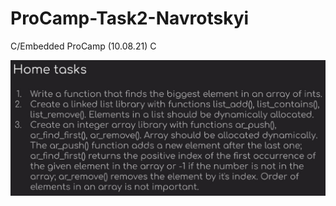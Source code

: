 # ProCamp-Task2-Navrotskyi
C/Embedded ProCamp (10.08.21) C

![Tasks](https://github.com/sg6336/ProCamp-Task2-Navrotskyi/blob/main/C%20Task2.jpg)
